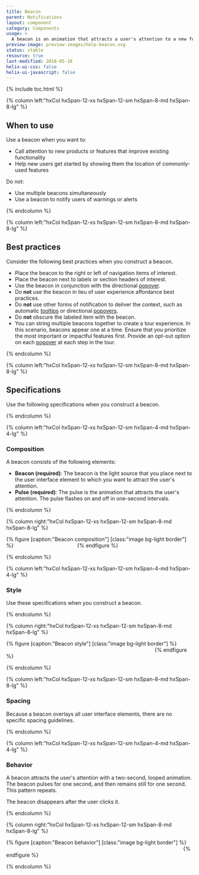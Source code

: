 ```yaml
---
title: Beacon
parent: Notifications
layout: component
category: Components
usage: >
  A beacon is an animation that attracts a user's attention to a new feature or advanced functionality in a control panel. A beacon disappears after a user clicks it.
preview-image: preview-images/help-beacon.svg
status: stable
resource: true
last-modified: 2018-05-18
helix-ui-css: false
helix-ui-javascript: false
---
```


{% include toc.html %}

<section class="static-section" markdown="1">

<div class="hxRow"  markdown="1">

{% column left:"hxCol hxSpan-12-xs hxSpan-12-sm hxSpan-8-md hxSpan-8-lg" %}

## When to use

Use a beacon when you want to:

- Call attention to new products or features that improve existing functionality
- Help new users get started by showing them the location of commonly-used features

Do not:

- Use multiple beacons simultaneously
- Use a beacon to notify users of warnings or alerts

{% endcolumn %}

</div>

</section>

<section class="static-section" markdown="1">

<div class="hxRow"  markdown="1">

{% column left:"hxCol hxSpan-12-xs hxSpan-12-sm hxSpan-8-md hxSpan-8-lg" %}

## Best practices

Consider the following best practices when you construct a beacon.

- Place the beacon to the right or left of navigation items of interest.
- Place the beacon next to labels or section headers of interest.
- Use the beacon in conjunction with the directional [popover]({{site.baseurl}}/components/popovers.html).
- Do **not** use the beacon in lieu of user experience affordance best practices.
- Do **not** use other forms of notification to deliver the context, such as automatic [tooltips]({{site.baseurl}}/components/tooltip.html) or directional [popovers]({{site.baseurl}}/components/popovers.html).
- Do **not** obscure the labeled item with the beacon.
- You can string multiple beacons together to create a tour experience. In this scenario, beacons appear one at a time. Ensure that you prioritize the most important or impactful features first. Provide an opt-out option on each [popover]({{site.baseurl}}/components/popovers.html) at each step in the tour.

{% endcolumn %}

</div>

</section>

<!--- End of Usage section --->

<section class="static-section" markdown="1">

<div class="hxRow"  markdown="1">

{% column left:"hxCol hxSpan-12-xs hxSpan-12-sm hxSpan-8-md hxSpan-8-lg" %}

## Specifications

Use the following specifications when you construct a beacon.

{% endcolumn %}

</div>

</section>

<section class="static-section" markdown="1">

<div class="hxRow"  markdown="1">

{% column left:"hxCol hxSpan-12-xs hxSpan-12-sm hxSpan-4-md hxSpan-4-lg" %}

### Composition

A beacon consists of the following elements:

- **Beacon (required)**: The beacon is the light source that you place next to the user interface element to which you want to attract the user's attention.
- **Pulse (required)**: The pulse is the animation that attracts the user's attention. The pulse flashes on and off in one-second intervals.

{% endcolumn %}

{% column right:"hxCol hxSpan-12-xs hxSpan-12-sm hxSpan-8-md hxSpan-8-lg" %}

{% figure [caption:"Beacon composition"] [class:"image bg-light border"] %}
<embed src="{{site.url}}/assets/images/components/notifications/beacon/beacon-composition.png" width="164"/>
{% endfigure %}

{% endcolumn %}

</div>

</section>

<section class="static-section" markdown="1">

<div class="hxRow"  markdown="1">

{% column left:"hxCol hxSpan-12-xs hxSpan-12-sm hxSpan-4-md hxSpan-4-lg" %}

### Style

Use these specifications when you construct a beacon.

{% endcolumn %}

{% column right:"hxCol hxSpan-12-xs hxSpan-12-sm hxSpan-8-md hxSpan-8-lg" %}

{% figure [caption:"Beacon style"] [class:"image bg-light border"] %}
<embed src="{{site.url}}/assets/images/components/notifications/beacon/beacon-style.png" width="397"/>
{% endfigure %}

{% endcolumn %}

</div>

</section>

<section class="static-section" markdown="1">

<div class="hxRow"  markdown="1">

{% column left:"hxCol hxSpan-12-xs hxSpan-12-sm hxSpan-8-md hxSpan-8-lg" %}

### Spacing

Because a beacon overlays all user interface elements, there are no specific spacing guidelines.

{% endcolumn %}

</div>

</section>

<section class="static-section" markdown="1">

<div class="hxRow"  markdown="1">

{% column left:"hxCol hxSpan-12-xs hxSpan-12-sm hxSpan-4-md hxSpan-4-lg" %}

### Behavior

A beacon attracts the user's attention with a two-second, looped animation. The beacon pulses for one second, and then remains still for one second. This pattern repeats.

The beacon disappears after the user clicks it.

{% endcolumn %}

{% column right:"hxCol hxSpan-12-xs hxSpan-12-sm hxSpan-8-md hxSpan-8-lg" %}

{% figure [caption:"Beacon behavior"] [class:"image bg-light border"] %}
<embed src="{{site.url}}/assets/images/components/notifications/beacon/beacon-behavior.png" width="474"/>
{% endfigure %}

{% endcolumn %}

</div>

</section>
